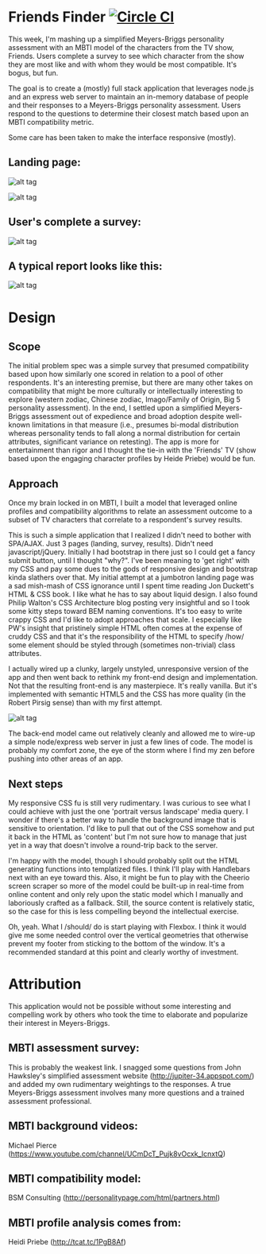 # Friends Finder [![Circle CI](https://circleci.com/gh/zenglenn42/friends-finder.svg?style=shield&circle-token=:circle-token)](https://circleci.com/gh/zenglenn42/friends-finder)

This week, I'm mashing up a simplified Meyers-Briggs personality assessment with an MBTI model of the characters from the TV show, Friends.  Users complete a survey to see which character from the show they are most like and with whom they would be most compatible.  It's bogus, but fun.

The goal is to create a (mostly) full stack application that leverages node.js and an express web server to maintain an in-memory database of people and their responses to a Meyers-Briggs personality assessment.  Users respond to the questions to determine their closest match based upon an MBTI compatibility metric.

Some care has been taken to make the interface responsive (mostly).

## Landing page:

![alt tag](doc/tablet-landscape.png)

![alt tag](doc/mobile-portrait.png)

## User's complete a survey:

![alt tag](doc/survey.png)

## A typical report looks like this:

![alt tag](doc/sampleReport.png)

# Design

## Scope

The initial problem spec was a simple survey that presumed compatibility based upon how similarly one scored in relation to a pool of other respondents.  It's an interesting premise, but there are many other takes on compatibility that might be more culturally or intellectually interesting to explore (western zodiac, Chinese zodiac, Imago/Family of Origin, Big 5 personality assessment).  In the end, I settled upon a simplified Meyers-Briggs assessment out of expedience and broad adoption despite well-known limitations in that measure (i.e., presumes bi-modal distribution whereas personality tends to fall along a normal distribution for certain attributes, significant variance on retesting).  The app is more for entertainment than rigor and I thought the tie-in with the 'Friends' TV (show based upon the engaging character profiles by Heide Priebe) would be fun.

## Approach

Once my brain locked in on MBTI, I built a model that leveraged online profiles and compatibility algorithms to relate an assessment outcome to a subset of TV characters that correlate to a respondent's survey results.

This is such a simple application that I realized I didn't need to bother with SPA/AJAX.  Just 3 pages (landing, survey, results).  Didn't need javascript/jQuery.  Initially I had bootstrap in there just so I could get a fancy submit button, until I thought "why?".  I've been meaning to 'get right' with my CSS and pay some dues to the gods of responsive design and bootstrap kinda slathers over that.  My initial attempt at a jumbotron landing page was a sad mish-mash of CSS ignorance until I spent time reading Jon Duckett's HTML & CSS book.  I like what he has to say about liquid design.  I also found Philip Walton's CSS Architecture blog posting very insightful and so I took some kitty steps toward BEM naming conventions.  It's too easy to write crappy CSS and I'd like to adopt approaches that scale.  I especially like PW's insight that pristinely simple HTML often comes at the expense of cruddy CSS and that it's the responsibility of the HTML to specify /how/ some element should be styled through (sometimes non-trivial) class attributes.

I actually wired up a clunky, largely unstyled, unresponsive version of the app and then went back to rethink my front-end design and implementation.  Not that the resulting front-end is any masterpiece.  It's really vanilla.  But it's implemented with semantic HTML5 and the CSS has more quality (in the Robert Pirsig sense) than with my first attempt.

![alt tag](doc/frontend-design.jpg)

The back-end model came out relatively cleanly and allowed me to wire-up a simple node/express web server in just a few lines of code.  The model is probably my comfort zone,  the eye of the storm where I find my zen before pushing into other areas of an app.

## Next steps

My responsive CSS fu is still very rudimentary.  I was curious to see what I could achieve with just the one 'portrait versus landscape' media query.  I wonder if there's a better way to handle the background image that is sensitive to orientation.  I'd like to pull that out of the CSS somehow and put it back in the HTML as 'content' but I'm not sure how to manage that just yet in a way that doesn't involve a round-trip back to the server.

I'm happy with the model, though I should probably split out the HTML generating functions into templatized files.  I think I'll play with Handlebars next with an eye toward this.  Also, it might be fun to play with the Cheerio screen scraper so more of the model could be built-up in real-time from online content and only rely upon the static model which I manually and laboriously crafted as a fallback.  Still, the source content is relatively static, so the case for this is less compelling beyond the intellectual exercise.

Oh, yeah.  What I /should/ do is start playing with Flexbox.  I think it would give me some needed control over the vertical geometries that otherwise prevent my footer from sticking to the bottom of the window.  It's a recommended standard at this point and clearly worthy of investment.

# Attribution

This application would not be possible without some interesting and compelling work by others who took the time to elaborate and popularize their interest in Meyers-Briggs.

## MBTI assessment survey:

This is probably the weakest link.  I snagged some questions from John Hawksley's simplified assessment website (http://jupiter-34.appspot.com/) and added my own 
rudimentary weightings to the responses.  A true Meyers-Briggs assessment involves many more questions and a trained assessment professional.

## MBTI background videos:

Michael Pierce (https://www.youtube.com/channel/UCmDcT_Pujk8vOcxk_IcnxtQ)

## MBTI compatibility model:

BSM Consulting (http://personalitypage.com/html/partners.html)

## MBTI profile analysis comes from:

Heidi Priebe (http://tcat.tc/1PgB8Af)
